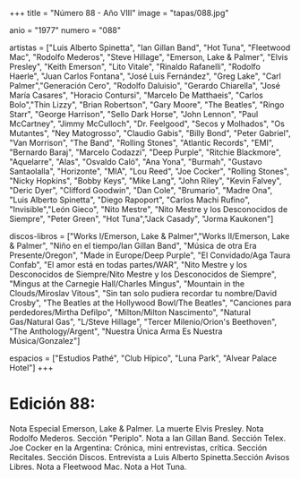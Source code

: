 +++
title = "Número  88 - Año VIII"
image = "tapas/088.jpg"

anio = "1977"
numero = "088"

artistas = ["Luis Alberto Spinetta", "Ian Gillan Band", "Hot Tuna", "Fleetwood Mac", "Rodolfo Mederos", "Steve Hillage", "Emerson, Lake & Palmer", "Elvis Presley", "Keith Emerson", "Lito Vitale", "Rinaldo Rafanelli", "Rodolfo Haerle", "Juan Carlos Fontana", "José Luis Fernández", "Greg Lake", "Carl Palmer","Generación Cero", "Rodolfo Daluisio", "Gerardo Chiarella", "José María Casares", "Horacio Contursi", "Marcelo De Matthaeis", "Carlos Bolo","Thin Lizzy", "Brian Robertson", "Gary Moore", "The Beatles", "Ringo Starr", "George Harrison", "Sello Dark Horse", "John Lennon", "Paul McCartney", "Jimmy McCulloch", "Dr. Feelgood", "Secos y Molhados", "Os Mutantes", "Ney Matogrosso", "Claudio Gabis", "Billy Bond", "Peter Gabriel", "Van Morrison", "The Band", "Rolling Stones", "Atlantic Records", "EMI", "Bernardo Baraj", "Marcelo Codazzi", "Deep Purple", "Ritchie Blackmore", "Aquelarre", "Alas", "Osvaldo Caló", "Ana Yona", "Burmah", "Gustavo Santaolalla", "Horizonte", "MIA", "Lou Reed", "Joe Cocker",  "Rolling Stones", "Nicky Hopkins", "Bobby Keys", "Mike Lang", "John Riley", "Kevin Falvey", "Deric Dyer", "Clifford Goodwin", "Dan Cole", "Brumario", "Madre Ona", "Luis Alberto Spinetta", "Diego Rapoport", "Carlos Machi Rufino", "Invisible","León Gieco", "Nito Mestre", "Nito Mestre y los Desconocidos de Siempre", "Peter Green", "Hot Tuna","Jack Casady", "Jorma Kaukonen"]

discos-libros = ["Works I/Emerson, Lake & Palmer","Works II/Emerson, Lake & Palmer", "Niño en el tiempo/Ian Gillan Band", "Música de otra Era Presente/Oregon", "Made in Europe/Deep Purple", "El Convidado/Aga Taura Confab", "El amor está en todas partes/WAR", "Nito Mestre y los Desconocidos de Siempre/Nito Mestre y los Desconocidos de Siempre", "Mingus at the Carnegie Hall/Charles Mingus", "Mountain in the Clouds/Miroslav Vitous", "Sin tan solo pudiera recordar tu nombre/David Crosby", 
"The Beatles at the Hollywood Bowl/The Beatles", "Canciones para perdedores/Mirtha Defilpo", "Milton/Milton Nascimento", "Natural Gas/Natural Gas", "L/Steve Hillage",
"Tercer Milenio/Orion's Beethoven", "The Anthology/Argent", "Nuestra Única Arma Es Nuestra Música/Gonzalez"] 

espacios = ["Estudios Pathé", "Club Hípico", "Luna Park", "Alvear Palace Hotel"]
+++

# Edición 88: 
Nota Especial Emerson, Lake & Palmer. La muerte Elvis Presley. Nota Rodolfo Mederos. Sección "Periplo". Nota a Ian Gillan Band. Sección Telex. Joe Cocker en la Argentina: Crónica, mini entrevistas, crítica. Sección Recitales. Sección Discos. Entrevista a Luis Alberto Spinetta.Sección Avisos Libres. Nota a Fleetwood Mac. Nota a Hot Tuna.
